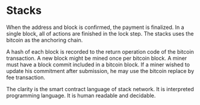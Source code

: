 # Stacks

When the address and block is confirmed, the payment is finalized. In a single block, all of actions are finished in the lock step. The stacks uses the bitcoin as the anchoring chain. 

A hash of each block is recorded to the return operation code of the bitcoin transaction. A new block might be mined once per bitcoin block. A miner must have a block commit included in a bitcoin block. If a miner wished to update his commitment after submission, he may use the bitcoin replace by fee transaction.

The clarity is the smart contract language of stack network. It is interpreted programming language. It is human readable and decidable.


